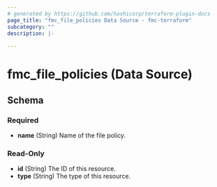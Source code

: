 ```yaml
---
# generated by https://github.com/hashicorp/terraform-plugin-docs
page_title: "fmc_file_policies Data Source - fmc-terraform"
subcategory: ""
description: |-
  
---
```


# fmc_file_policies (Data Source)





<!-- schema generated by tfplugindocs -->
## Schema

### Required

- **name** (String) Name of the file policy.

### Read-Only

- **id** (String) The ID of this resource.
- **type** (String) The type of this resource.


